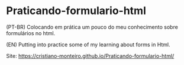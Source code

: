# Praticando-formulario-html
(PT-BR) Colocando em prática um pouco do meu conhecimento sobre formulários no html.

(EN) Putting into practice some of my learning about forms in Html.

Site: https://cristiano-monteiro.github.io/Praticando-formulario-html/